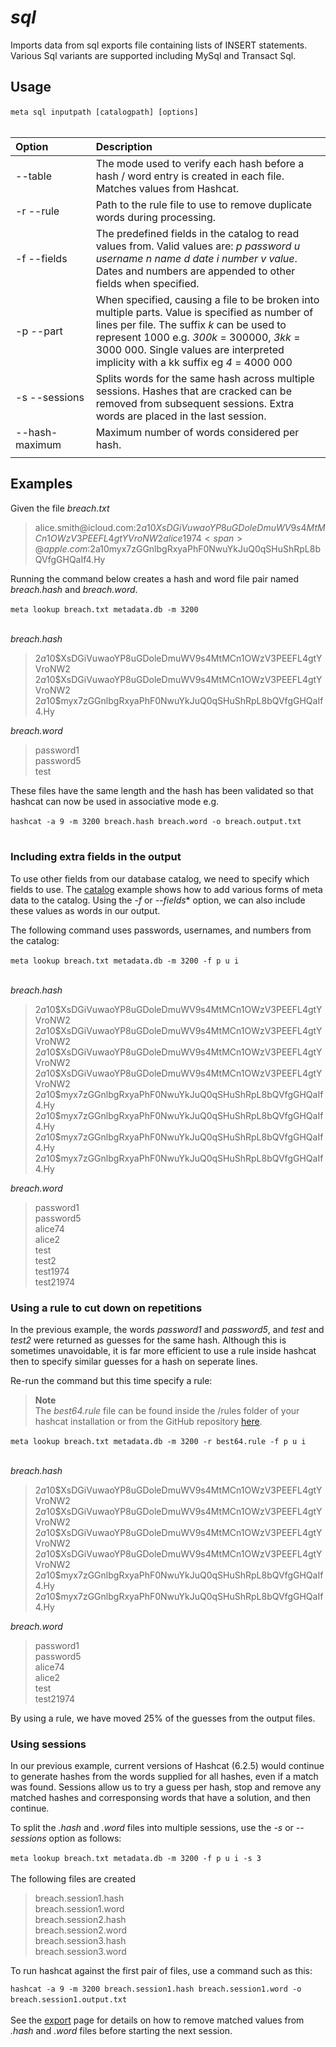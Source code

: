 # *sql*

Imports data from sql exports file containing lists of INSERT statements. Various Sql variants are supported including MySql and Transact Sql.

## Usage

`meta sql inputpath [catalogpath] [options]`
&nbsp;<br>
&nbsp;<br>

| Option | Description |
| :--- | :--- |
| --table| The mode used to verify each hash before a hash / word entry is created in each file. Matches values from Hashcat.|
| -r --rule| Path to the rule file to use to remove duplicate words during processing.|
| -f --fields| The predefined fields in the catalog to read values from. Valid values are: *p password u username n name d date i number v value*. Dates and numbers are appended to other fields when specified.
| -p --part| When specified, causing a file to be broken into multiple parts. Value is specified as number of lines per file. The suffix *k* can be used to represent 1000 e.g. *300k* = 300000, *3kk* = 3000 000. Single values are interpreted implicity with a kk suffix eg *4* = 4000 000 |
| -s --sessions| Splits words for the same hash across multiple sessions. Hashes that are cracked can be removed from subsequent sessions. Extra words are placed in the last session.|
| --hash-maximum | Maximum number of words considered per hash.|
| <img width=350> | |

 

## Examples
 
Given the file *breach.txt*

>alice.smith<span>@icloud.com:$2a$10$XsDGiVuwaoYP8uGDoleDmuWV9s4MtMCn1OWzV3PEEFL4gtYVroNW2
>alice1974<span>@apple.com:$2a$10$myx7zGGnlbgRxyaPhF0NwuYkJuQ0qSHuShRpL8bQVfgGHQaIf4.Hy

Running the command below creates a hash and word file pair named *breach.hash* and *breach.word*. 

`meta lookup breach.txt metadata.db -m 3200`
&nbsp;<br>
&nbsp;<br>

*breach.hash*
>$2a$10$XsDGiVuwaoYP8uGDoleDmuWV9s4MtMCn1OWzV3PEEFL4gtYVroNW2
>$2a$10$XsDGiVuwaoYP8uGDoleDmuWV9s4MtMCn1OWzV3PEEFL4gtYVroNW2
>$2a$10$myx7zGGnlbgRxyaPhF0NwuYkJuQ0qSHuShRpL8bQVfgGHQaIf4.Hy

*breach.word*
>password1  
>password5  
>test  			

These files have the same length and the hash has been validated so that hashcat can now be used in associative mode e.g.

`hashcat -a 9 -m 3200 breach.hash breach.word -o breach.output.txt`
&nbsp;<br>
&nbsp;<br>

	
### Including extra fields in the output
	
To use other fields from our database catalog, we need to specify which fields to use. The [catalog](https://github.com/metacrackorg/metacrack/blob/sqlite/CATALOG.md) example shows how to add various forms of meta data to the catalog. Using the *-f* or *--fields** option, we can also include these values as words in our output.

The following command uses passwords, usernames, and numbers from the catalog:

`meta lookup breach.txt metadata.db -m 3200 -f p u i`
&nbsp;<br>
&nbsp;<br>
	
*breach.hash*
>$2a$10$XsDGiVuwaoYP8uGDoleDmuWV9s4MtMCn1OWzV3PEEFL4gtYVroNW2
>$2a$10$XsDGiVuwaoYP8uGDoleDmuWV9s4MtMCn1OWzV3PEEFL4gtYVroNW2
>$2a$10$XsDGiVuwaoYP8uGDoleDmuWV9s4MtMCn1OWzV3PEEFL4gtYVroNW2
>$2a$10$XsDGiVuwaoYP8uGDoleDmuWV9s4MtMCn1OWzV3PEEFL4gtYVroNW2
>$2a$10$myx7zGGnlbgRxyaPhF0NwuYkJuQ0qSHuShRpL8bQVfgGHQaIf4.Hy
>$2a$10$myx7zGGnlbgRxyaPhF0NwuYkJuQ0qSHuShRpL8bQVfgGHQaIf4.Hy
>$2a$10$myx7zGGnlbgRxyaPhF0NwuYkJuQ0qSHuShRpL8bQVfgGHQaIf4.Hy
>$2a$10$myx7zGGnlbgRxyaPhF0NwuYkJuQ0qSHuShRpL8bQVfgGHQaIf4.Hy

*breach.word* 
>password1  
>password5  
>alice74   
>alice2    
>test     
>test2  
>test1974      
>test21974
	
  
### Using a rule to cut down on repetitions

In the previous example, the words *password1* and *password5*, and *test* and *test2* were returned as guesses for the same hash. Although this is sometimes unavoidable, it is far more efficient to use a rule inside hashcat then to specify similar guesses for a hash on seperate lines.

Re-run the command but this time specify a rule:
	
  > **Note**<br>
  > The *best64.rule* file can be found inside the /rules folder of your hashcat installation or from the GitHub repository [here](https://github.com/hashcat/hashcat/blob/master/rules/best64.rule). 

`meta lookup breach.txt metadata.db -m 3200 -r best64.rule -f p u i`
&nbsp;<br>
&nbsp;<br>
	
*breach.hash*
>$2a$10$XsDGiVuwaoYP8uGDoleDmuWV9s4MtMCn1OWzV3PEEFL4gtYVroNW2
>$2a$10$XsDGiVuwaoYP8uGDoleDmuWV9s4MtMCn1OWzV3PEEFL4gtYVroNW2
>$2a$10$XsDGiVuwaoYP8uGDoleDmuWV9s4MtMCn1OWzV3PEEFL4gtYVroNW2
>$2a$10$XsDGiVuwaoYP8uGDoleDmuWV9s4MtMCn1OWzV3PEEFL4gtYVroNW2
>$2a$10$myx7zGGnlbgRxyaPhF0NwuYkJuQ0qSHuShRpL8bQVfgGHQaIf4.Hy
>$2a$10$myx7zGGnlbgRxyaPhF0NwuYkJuQ0qSHuShRpL8bQVfgGHQaIf4.Hy

*breach.word*
>password1  
>password5  
>alice74  
>alice2  
>test  
>test21974  		

By using a rule, we have moved 25% of the guesses from the output files.
 
### Using sessions

In our previous example, current versions of Hashcat (6.2.5) would continue to generate hashes from the words supplied for all hashes, even if a match was found. Sessions allow us to try a guess per hash, stop and remove any matched hashes and corresponsing words that have a solution, and then continue. 
	
To split the *.hash* and *.word* files into multiple sessions, use the *-s* or *--sessions* option as follows:

`meta lookup breach.txt metadata.db -m 3200 -f p u i -s 3`
&nbsp;<br>
&nbsp;<br>
The following files are created
>breach.session1.hash  
>breach.session1.word  
>breach.session2.hash  
>breach.session2.word  
>breach.session3.hash  
>breach.session3.word 

To run hashcat against the first pair of files, use a command such as this:
	
`hashcat -a 9 -m 3200 breach.session1.hash breach.session1.word -o breach.session1.output.txt`
&nbsp;<br>
&nbsp;<br>
See the [export]() page for details on how to remove matched values from *.hash* and *.word* files before starting the next session.
